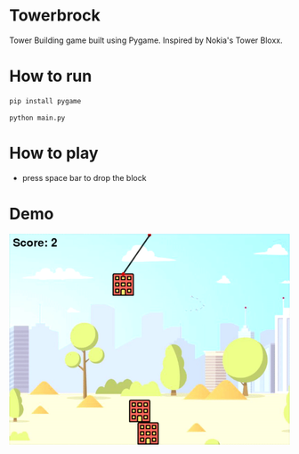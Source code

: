 # Towerbrock 
Tower Building game built using Pygame. Inspired by Nokia's Tower Bloxx. 

# How to run
```
pip install pygame
```
```
python main.py
```

# How to play
* press space bar to drop the block


# Demo
![](demo.gif)
